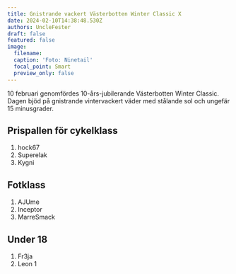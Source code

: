 ```yaml
---
title: Gnistrande vackert Västerbotten Winter Classic X
date: 2024-02-10T14:38:48.530Z
authors: UncleFester
draft: false
featured: false
image:
  filename: 
  caption: 'Foto: Ninetail'
  focal_point: Smart
  preview_only: false
---
```

10 februari genomfördes 10-års-jubilerande Västerbotten Winter Classic. Dagen bjöd på gnistrande vintervackert väder med stålande sol och ungefär 15 minusgrader. 

## Prispallen för cykelklass
1. hock67
2. Superelak
3. Kygni

## Fotklass
1. AJUme
2. Inceptor
3. MarreSmack

## Under 18
1. Fr3ja
2. Leon 1
